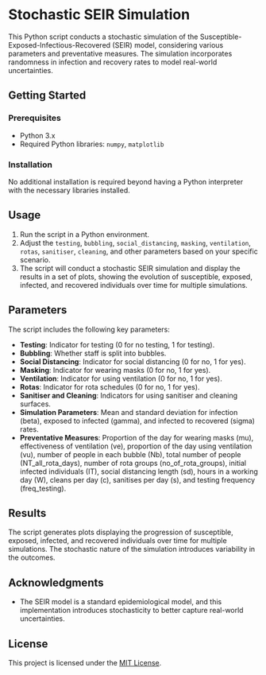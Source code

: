# Stochastic SEIR Simulation

This Python script conducts a stochastic simulation of the Susceptible-Exposed-Infectious-Recovered (SEIR) model, considering various parameters and preventative measures. The simulation incorporates randomness in infection and recovery rates to model real-world uncertainties.

## Getting Started

### Prerequisites

- Python 3.x
- Required Python libraries: `numpy`, `matplotlib`

### Installation

No additional installation is required beyond having a Python interpreter with the necessary libraries installed.

## Usage

1. Run the script in a Python environment.
2. Adjust the `testing`, `bubbling`, `social_distancing`, `masking`, `ventilation`, `rotas`, `sanitiser`, `cleaning`, and other parameters based on your specific scenario.
3. The script will conduct a stochastic SEIR simulation and display the results in a set of plots, showing the evolution of susceptible, exposed, infected, and recovered individuals over time for multiple simulations.

## Parameters

The script includes the following key parameters:

- **Testing**: Indicator for testing (0 for no testing, 1 for testing).
- **Bubbling**: Whether staff is split into bubbles.
- **Social Distancing**: Indicator for social distancing (0 for no, 1 for yes).
- **Masking**: Indicator for wearing masks (0 for no, 1 for yes).
- **Ventilation**: Indicator for using ventilation (0 for no, 1 for yes).
- **Rotas**: Indicator for rota schedules (0 for no, 1 for yes).
- **Sanitiser and Cleaning**: Indicators for using sanitiser and cleaning surfaces.
- **Simulation Parameters**: Mean and standard deviation for infection (beta), exposed to infected (gamma), and infected to recovered (sigma) rates.
- **Preventative Measures**: Proportion of the day for wearing masks (mu), effectiveness of ventilation (ve), proportion of the day using ventilation (vu), number of people in each bubble (Nb), total number of people (NT_all_rota_days), number of rota groups (no_of_rota_groups), initial infected individuals (IT), social distancing length (sd), hours in a working day (W), cleans per day (c), sanitises per day (s), and testing frequency (freq_testing).

## Results

The script generates plots displaying the progression of susceptible, exposed, infected, and recovered individuals over time for multiple simulations. The stochastic nature of the simulation introduces variability in the outcomes.

## Acknowledgments

- The SEIR model is a standard epidemiological model, and this implementation introduces stochasticity to better capture real-world uncertainties.

## License

This project is licensed under the [MIT License](LICENSE).

